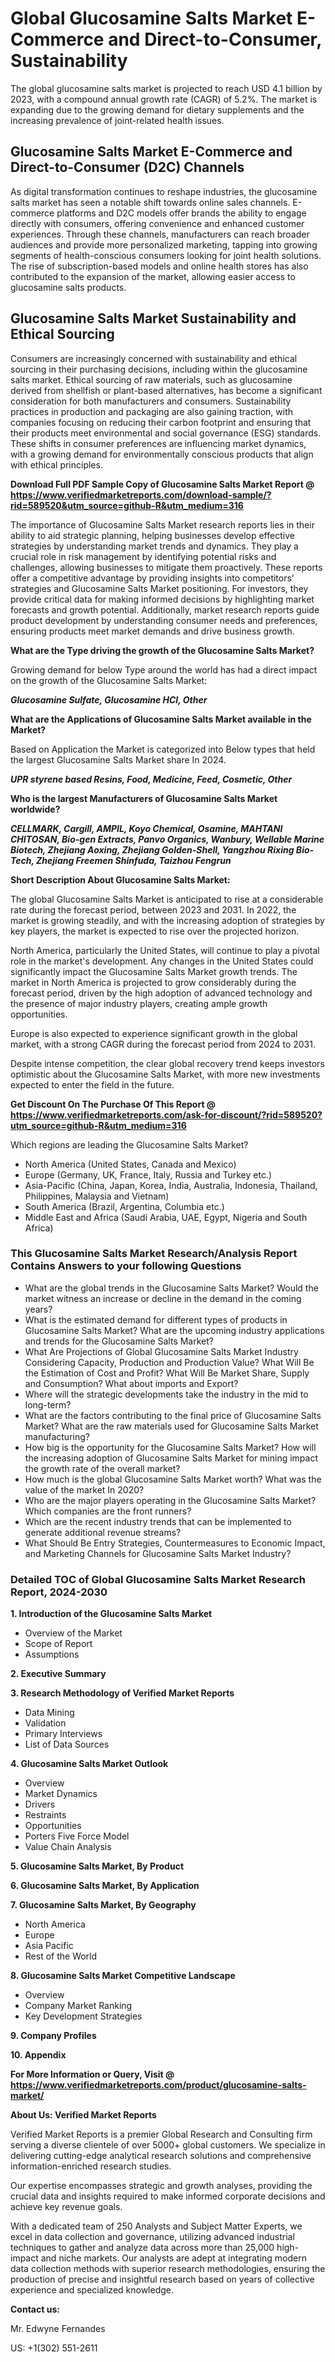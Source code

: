 <h1>Global Glucosamine Salts Market E-Commerce and Direct-to-Consumer, Sustainability</h1><p class=""><p>The global glucosamine salts market is projected to reach USD 4.1 billion by 2023, with a compound annual growth rate (CAGR) of 5.2%. The market is expanding due to the growing demand for dietary supplements and the increasing prevalence of joint-related health issues.</p><h2>Glucosamine Salts Market E-Commerce and Direct-to-Consumer (D2C) Channels</h2><p>As digital transformation continues to reshape industries, the glucosamine salts market has seen a notable shift towards online sales channels. E-commerce platforms and D2C models offer brands the ability to engage directly with consumers, offering convenience and enhanced customer experiences. Through these channels, manufacturers can reach broader audiences and provide more personalized marketing, tapping into growing segments of health-conscious consumers looking for joint health solutions. The rise of subscription-based models and online health stores has also contributed to the expansion of the market, allowing easier access to glucosamine salts products.</p><h2>Glucosamine Salts Market Sustainability and Ethical Sourcing</h2><p>Consumers are increasingly concerned with sustainability and ethical sourcing in their purchasing decisions, including within the glucosamine salts market. Ethical sourcing of raw materials, such as glucosamine derived from shellfish or plant-based alternatives, has become a significant consideration for both manufacturers and consumers. Sustainability practices in production and packaging are also gaining traction, with companies focusing on reducing their carbon footprint and ensuring that their products meet environmental and social governance (ESG) standards. These shifts in consumer preferences are influencing market dynamics, with a growing demand for environmentally conscious products that align with ethical principles.</p></p><p class=""><strong>Download Full PDF Sample Copy of Glucosamine Salts Market Report @ <a href="https://www.verifiedmarketreports.com/download-sample/?rid=589520&utm_source=github-R&utm_medium=316" target="_blank">https://www.verifiedmarketreports.com/download-sample/?rid=589520&utm_source=github-R&utm_medium=316</a></strong></p><p>The importance of&nbsp;Glucosamine Salts Market research reports lies in their ability to aid strategic planning, helping businesses develop effective strategies by understanding market trends and dynamics. They play a crucial role in risk management by identifying potential risks and challenges, allowing businesses to mitigate them proactively. These reports offer a competitive advantage by providing insights into competitors' strategies and Glucosamine Salts Market positioning. For investors, they provide critical data for making informed decisions by highlighting market forecasts and growth potential. Additionally, market research reports guide product development by understanding consumer needs and preferences, ensuring products meet market demands and drive business growth.</p><p><strong>What are the&nbsp;Type driving the growth of the Glucosamine Salts Market?</strong></p><p id="" class="">Growing demand for below Type around the world has had a direct impact on the growth of the Glucosamine Salts Market:</p><p class=""><em><strong>Glucosamine Sulfate, Glucosamine HCl, Other</strong></em></p><p class=""><strong>What are the&nbsp;Applications&nbsp;of Glucosamine Salts Market available in the Market?</strong></p><p id="" class="">Based on Application the Market is categorized into Below types that held the largest Glucosamine Salts Market share In 2024.</p><p class=""><em><strong>UPR styrene based Resins, Food, Medicine, Feed, Cosmetic, Other</strong></em></p><p class=""><strong>Who is the largest Manufacturers of Glucosamine Salts Market worldwide?</strong></p><p><em><strong>CELLMARK, Cargill, AMPIL, Koyo Chemical, Osamine, MAHTANI CHITOSAN, Bio-gen Extracts, Panvo Organics, Wanbury, Wellable Marine Biotech, Zhejiang Aoxing, Zhejiang Golden-Shell, Yangzhou Rixing Bio-Tech, Zhejiang Freemen Shinfuda, Taizhou Fengrun</strong></em></p><p id="" class=""><strong>Short Description About Glucosamine Salts Market:</strong></p><p>The global Glucosamine Salts Market is anticipated to rise at a considerable rate during the forecast period, between 2023 and 2031. In 2022, the market is growing steadily, and with the increasing adoption of strategies by key players, the market is expected to rise over the projected horizon.</p><p>North America, particularly the United States, will continue to play a pivotal role in the market's development. Any changes in the United States could significantly impact the Glucosamine Salts Market growth trends. The market in North America is projected to grow considerably during the forecast period, driven by the high adoption of advanced technology and the presence of major industry players, creating ample growth opportunities.</p><p>Europe is also expected to experience significant growth in the global market, with a strong CAGR during the forecast period from 2024 to 2031.</p><p>Despite intense competition, the clear global recovery trend keeps investors optimistic about the Glucosamine Salts Market, with more new investments expected to enter the field in the future.</p><p id="" class=""><strong>Get Discount On The Purchase Of This Report @ <a href="https://www.verifiedmarketreports.com/ask-for-discount/?rid=589520?utm_source=github-R&utm_medium=316" target="_blank">https://www.verifiedmarketreports.com/ask-for-discount/?rid=589520?utm_source=github-R&utm_medium=316</a></strong></p><p class="">Which regions are leading the Glucosamine Salts Market?</p><ul><li>North America (United States, Canada and Mexico)</li><li>Europe (Germany, UK, France, Italy, Russia and Turkey etc.)</li><li>Asia-Pacific (China, Japan, Korea, India, Australia, Indonesia, Thailand, Philippines, Malaysia and Vietnam)</li><li>South America (Brazil, Argentina, Columbia etc.)</li><li>Middle East and Africa (Saudi Arabia, UAE, Egypt, Nigeria and South Africa)</li></ul><h3 id="" class="">This Glucosamine Salts Market Research/Analysis Report Contains Answers to your following Questions</h3><ul><li>What are the global trends in the Glucosamine Salts Market? Would the market witness an increase or decline in the demand in the coming years?</li><li>What is the estimated demand for different types of products in Glucosamine Salts Market? What are the upcoming industry applications and trends for the Glucosamine Salts Market?</li><li>What Are Projections of Global Glucosamine Salts Market Industry Considering Capacity, Production and Production Value? What Will Be the Estimation of Cost and Profit? What Will Be Market Share, Supply and Consumption? What about imports and Export?</li><li>Where will the strategic developments take the industry in the mid to long-term?</li><li>What are the factors contributing to the final price of Glucosamine Salts Market? What are the raw materials used for Glucosamine Salts Market manufacturing?</li><li>How big is the opportunity for the Glucosamine Salts Market? How will the increasing adoption of Glucosamine Salts Market for mining impact the growth rate of the overall market?</li><li>How much is the global Glucosamine Salts Market worth? What was the value of the market In 2020?</li><li>Who are the major players operating in the Glucosamine Salts Market? Which companies are the front runners?</li><li>Which are the recent industry trends that can be implemented to generate additional revenue streams?</li><li>What Should Be Entry Strategies, Countermeasures to Economic Impact, and Marketing Channels for Glucosamine Salts Market Industry?</li></ul><h3 id="" class="">Detailed TOC of Global Glucosamine Salts Market Research Report, 2024-2030</h3><p id="" class=""><strong>1. Introduction of the Glucosamine Salts Market</strong></p><ul><li>Overview of the Market</li><li>Scope of Report</li><li>Assumptions</li></ul><p id="" class=""><strong>2. Executive Summary</strong></p><p id="" class=""><strong>3. Research Methodology of Verified Market Reports</strong></p><ul><li>Data Mining</li><li>Validation</li><li>Primary Interviews</li><li>List of Data Sources</li></ul><p id="" class=""><strong>4. Glucosamine Salts Market Outlook</strong></p><ul><li>Overview</li><li>Market Dynamics</li><li>Drivers</li><li>Restraints</li><li>Opportunities</li><li>Porters Five Force Model</li><li>Value Chain Analysis</li></ul><p id="" class=""><strong>5. Glucosamine Salts Market, By Product</strong></p><p id="" class=""><strong>6. Glucosamine Salts Market, By Application</strong></p><p id="" class=""><strong>7. Glucosamine Salts Market, By Geography</strong></p><ul><li>North America</li><li>Europe</li><li>Asia Pacific</li><li>Rest of the World</li></ul><p id="" class=""><strong>8. Glucosamine Salts Market Competitive Landscape</strong></p><ul><li>Overview</li><li>Company Market Ranking</li><li>Key Development Strategies</li></ul><p id="" class=""><strong>9. Company Profiles</strong></p><p id="" class=""><strong>10. Appendix</strong></p><p id="" class=""><strong>For More Information or Query, Visit @ <a href="https://www.verifiedmarketreports.com/product/glucosamine-salts-market/" target="_blank">https://www.verifiedmarketreports.com/product/glucosamine-salts-market/</a></strong></p><p id="" class=""><strong>About Us: Verified Market Reports</strong></p><p id="" class="">Verified Market Reports is a premier Global Research and Consulting firm serving a diverse clientele of over 5000+ global customers. We specialize in delivering cutting-edge analytical research solutions and comprehensive information-enriched research studies.</p><p id="" class="">Our expertise encompasses strategic and growth analyses, providing the crucial data and insights required to make informed corporate decisions and achieve key revenue goals.</p><p id="" class="">With a dedicated team of 250 Analysts and Subject Matter Experts, we excel in data collection and governance, utilizing advanced industrial techniques to gather and analyze data across more than 25,000 high-impact and niche markets. Our analysts are adept at integrating modern data collection methods with superior research methodologies, ensuring the production of precise and insightful research based on years of collective experience and specialized knowledge.</p><p id="" class=""><strong>Contact us:</strong></p><p id="" class="">Mr. Edwyne Fernandes</p><p id="" class="">US: +1(302) 551-2611</p>